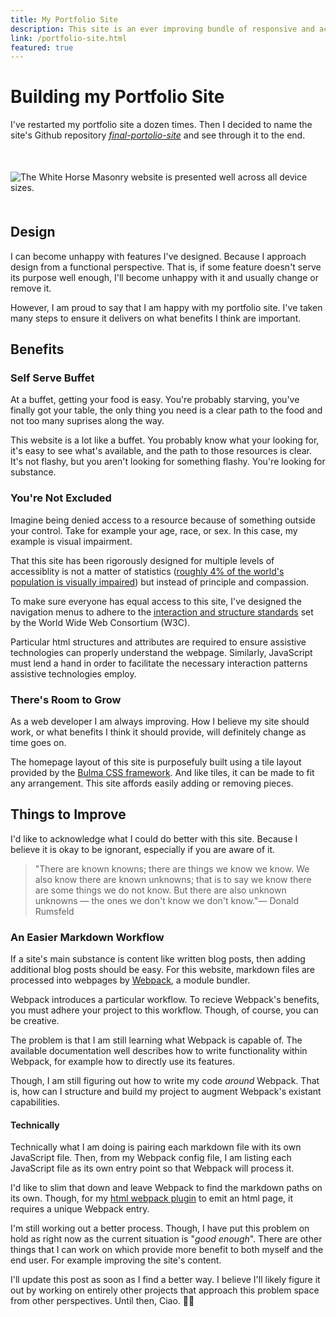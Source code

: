 ```yaml
---
title: My Portfolio Site
description: This site is an ever improving bundle of responsive and accessibility goodness. Built on Webpack, markdown, bulma css, and GitHub pages.
link: /portfolio-site.html
featured: true
---
```

# Building my Portfolio Site
I've restarted my portfolio site a dozen times. Then I decided to name the site's Github repository <a href="https://github.com/dyllandry/final-portfolio-site" target="_blank" aria-label="Link to Dylan Landry's portfolio site's Github repository.">*final-portolio-site*</a> and see through it to the end.

<figure class='image is-4by3' style="margin: 50px 0px;">
  <img class='post-image' data-src='collage.png' alt="The White Horse Masonry website is presented well across all device sizes."/>
</figure>

## Design
I can become unhappy with features I've designed. Because I approach design from a functional perspective. That is, if some feature doesn't serve its purpose well enough, I'll become unhappy with it and usually change or remove it.

However, I am proud to say that I am happy with my portfolio site. I've taken many steps to ensure it delivers on what benefits I think are important.

## Benefits
### Self Serve Buffet
At a buffet, getting your food is easy. You're probably starving, you've finally got your table, the only thing you need is a clear path to the food and not too many suprises along the way.

This website is a lot like a buffet. You probably know what your looking for, it's easy to see what's available, and the path to those resources is clear. It's not flashy, but you aren't looking for something flashy. You're looking for substance.

### You're Not Excluded
Imagine being denied access to a resource because of something outside your control. Take for example your age, race, or sex. In this case, my example is visual impairment.

That this site has been rigorously designed for multiple levels of accessiblity is not a matter of statistics (<a href="https://www.who.int/blindness/GLOBALDATAFINALforweb.pdf" target="_blank" aria-label="The W.H.O. 2010 report on visual impairments.">roughly 4% of the world's population is visually impaired</a>) but instead of principle and compassion.

To make sure everyone has equal access to this site, I've designed the navigation menus to adhere to the <a href="https://www.w3.org/TR/wai-aria-practices/examples/menubar/menubar-1/menubar-1.html" target="_blank" arial-label="How to make a navigation menubar as prescribed by the W3C organization.">interaction and structure standards</a> set by the World Wide Web Consortium (W3C). 

Particular html structures and attributes are required to ensure assistive technologies can properly understand the webpage. Similarly, JavaScript must lend a hand in order to facilitate the necessary interaction patterns assistive technologies employ.

### There's Room to Grow
As a web developer I am always improving. How I believe my site should work, or what benefits I think it should provide, will definitely change as time goes on.

The homepage layout of this site is purposefuly built using a tile layout provided by the <a href="https://bulma.io/documentation/layout/tiles/" target="_blank">Bulma CSS framework</a>. And like tiles, it can be made to fit any arrangement. This site affords easily adding or removing pieces.

## Things to Improve
I'd like to acknowledge what I could do better with this site. Because I believe it is okay to be ignorant, especially if you are aware of it.

> "There are known knowns; there are things we know we know. We also know there are known unknowns; that is to say we know there are some things we do not know. But there are also unknown unknowns — the ones we don't know we don't know."<span class="quote-attribution">— Donald Rumsfeld</span>

### An Easier Markdown Workflow
If a site's main substance is content like written blog posts, then adding additional blog posts should be easy. For this website, markdown files are processed into webpages by <a href="https://webpack.js.org" target="_blank">Webpack</a>, a module bundler.

Webpack introduces a particular workflow. To recieve Webpack's benefits, you must adhere your project to this workflow. Though, of course, you can be creative. 

The problem is that I am still learning what Webpack is capable of. The available documentation well describes how to write functionality within Webpack, for example how to directly use its features.

Though, I am still figuring out how to write my code *around* Webpack. That is, how can I structure and build my project to augment Webpack's existant capabilities.

#### Technically 
Technically what I am doing is pairing each markdown file with its own JavaScript file. Then, from my Webpack config file, I am listing each JavaScript file as its own entry point so that Webpack will process it.

I'd like to slim that down and leave Webpack to find the markdown paths on its own. Though, for my <a href="https://github.com/jantimon/html-webpack-plugin" target_="blank">html webpack plugin</a> to emit an html page, it requires a unique Webpack entry.

I'm still working out a better process. Though, I have put this problem on hold as right now as the current situation is "*good enough*". There are other things that I can work on which provide more benefit to both myself and the end user. For example improving the site's content.

I'll update this post as soon as I find a better way. I believe I'll likely figure it out by working on entirely other projects that approach this problem space from other perspectives. Until then, Ciao. 👋🏼